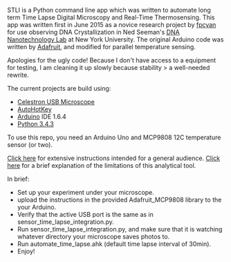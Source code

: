 STLI is a Python command line app which was written to automate long term Time Lapse Digital Microscopy and Real-Time Thermosensing. This app was written first in June 2015 as a novice research project by [fpcyan][fpcyan] for use observing DNA Crystallization in Ned Seeman's [DNA Nanotechnology Lab][ned-link] at New York University. The original Arduino code was written by [Adafruit][adafruit], and modified for parallel temperature sensing.

Apologies for the ugly code! Because I don't have access to a equipment for testing, I am cleaning it up slowly because stability > a well-needed rewrite.

The current projects are build using:
* [Celestron USB Microscope][celestron-link]
* [AutoHotKey][ahk-link]
* [Arduino][arduino-link] IDE 1.6.4
* [Python 3.4.3][python-link]

To use this repo, you need an Arduino Uno and MCP9808 12C temperature sensor (or two).

[Click here][long-instructions] for extensive instructions intended for a general audience.
[Click here][limitations] for a brief explanation of the limitations of this analytical tool.

In brief:
* Set up your experiment under your microscope.
* upload the instructions in the provided Adafruit_MCP9808 library to the your Arduino.
* Verify that the active USB port is the same as in sensor_time_lapse_integration.py.
* Run sensor_time_lapse_integration.py, and make sure that it is watching whatever directory your microscope saves photos to.
* Run automate_time_lapse.ahk (default time lapse interval of 30min).
* Enjoy!



[fpcyan]: https://github.com/fpcyan
[adafruit]: https://github.com/adafruit
[ned-link]: http://seemanlab4.chem.nyu.edu/
[celestron-link]: http://www.celestron.com/browse-shop/microscopes/digital-microscopes/handheld-digital-microscope-pro
[ahk-link]: https://www.autohotkey.com/
[arduino-link]: https://www.arduino.cc/en/Main/Software
[python-link]: https://python.org
[long-instructions]: docs/installation_walkthrough.md
[limitations]: docs/limitations_and_troubleshootings.md
